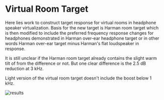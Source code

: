# Virtual Room Target
Here lies work to construct target response for virtual rooms in headphone speaker virtualization. Basis for the new
target is Harman room target which is then modified to include the preferred frequency response changes for headphones
demonstrated in Harman over-ear headphone target or in other words Harman over-ear target minus Harman's flat
loudspeaker in  response.

It is still unclear if the Harman room target already contains the slight warm tilt of from the difference or not. But
one clear difference is the 2.5 dB reduction at 3 kHz.

Light version of the virtual room target doesn't include the boost below 1 kHz.

![results](https://i.imgur.com/Gq3wwHB.png)